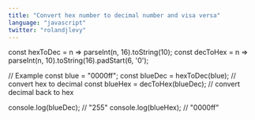 ```yaml
---
title: "Convert hex number to decimal number and visa versa"
language: "javascript"
twitter: "rolandjlevy"
---
```


const hexToDec = n => parseInt(n, 16).toString(10);
const decToHex = n => parseInt(n, 10).toString(16).padStart(6, '0');

// Example
const blue = "0000ff";
const blueDec = hexToDec(blue); // convert hex to decimal
const blueHex = decToHex(blueDec); // convert decimal back to hex 

console.log(blueDec); // "255" 
console.log(blueHex); // "0000ff"
